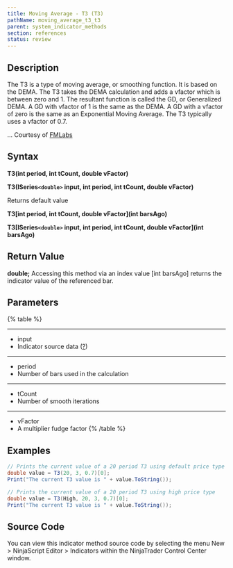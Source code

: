 ```yaml
---
title: Moving Average - T3 (T3)
pathName: moving_average_t3_t3
parent: system_indicator_methods
section: references
status: review
---
```


## Description

The T3 is a type of moving average, or smoothing function. It is based on the DEMA. The T3 takes the DEMA calculation and adds a vfactor which is between zero and 1. The resultant function is called the GD, or Generalized DEMA. A GD with vfactor of 1 is the same as the DEMA. A GD with a vfactor of zero is the same as an Exponential Moving Average. The T3 typically uses a vfactor of 0.7.

... Courtesy of [FMLabs](http://www.fmlabs.com/reference/default.htm?url=T3.htm)

## Syntax

**T3(int period, int tCount, double vFactor)**

**T3(ISeries`<double>` input, int period, int tCount, double vFactor)**

Returns default value

**T3[int period, int tCount, double vFactor](int barsAgo)**

**T3[ISeries`<double>` input, int period, int tCount, double vFactor](int barsAgo)**

## Return Value

**double;** Accessing this method via an index value [int barsAgo] returns the indicator value of the referenced bar.

## Parameters

{% table %}

---

* input
* Indicator source data ([?](valid_input_data_for_indicator.md))

---

* period
* Number of bars used in the calculation

---

* tCount
* Number of smooth iterations

---

* vFactor
* A multiplier fudge factor
{% /table %}

## Examples

```csharp
// Prints the current value of a 20 period T3 using default price type
double value = T3(20, 3, 0.7)[0];
Print("The current T3 value is " + value.ToString());

// Prints the current value of a 20 period T3 using high price type
double value = T3(High, 20, 3, 0.7)[0];
Print("The current T3 value is " + value.ToString());
```

## Source Code

You can view this indicator method source code by selecting the menu New > NinjaScript Editor > Indicators within the NinjaTrader Control Center window.
